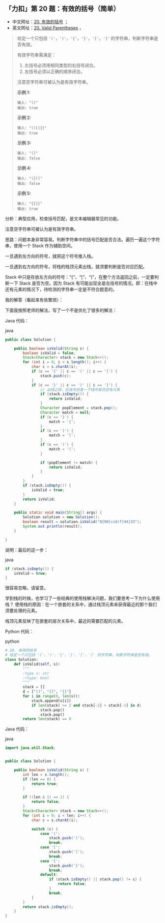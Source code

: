 ## 「力扣」第 20 题：有效的括号（简单）

- 中文网址：[20. 有效的括号](https://leetcode-cn.com/problems/valid-parentheses/description/) ；
- 英文网址：[20. Valid Parentheses](https://leetcode.com/problems/valid-parentheses/description/) ，

> 给定一个只包括 `'('`，`')'`，`'{'`，`'}'`，`'['`，`']'` 的字符串，判断字符串是否有效。
>
> 有效字符串需满足：
>
> 1. 左括号必须用相同类型的右括号闭合。
> 2. 左括号必须以正确的顺序闭合。
>
> 注意空字符串可被认为是有效字符串。
>
> **示例 1:**
>
> ```
> 输入: "()"
> 输出: true
> ```
>
> **示例 2:**
>
> ```
> 输入: "()[]{}"
> 输出: true
> ```
>
> **示例 3:**
>
> ```
> 输入: "(]"
> 输出: false
> ```
>
> **示例 4:**
>
> ```
> 输入: "([)]"
> 输出: false
> ```
>
> **示例 5:**
>
> ```
> 输入: "{[]}"
> 输出: true
> ```

分析：典型应用，检查括号匹配，是文本编辑器常见的功能。

注意空字符串可被认为是有效字符串。

思路：问题本身非常容易。判断字符串中的括号匹配是否合法。遍历一遍这个字符串，使用一个 Stack 作为辅助空间。

一旦遇到左方向的符号，就把这个符号推入栈。

一旦遇到右方向的符号，将栈的栈顶元素出栈，就须要判断是否对应匹配。

Stack 中只是存放左方向的符号：“{”、“[”、“(”，在整个方法返回之前，一定要判断一下 Stack 是否为空。因为 Stack 有可能出现全是左括号的情况。即：在栈中还有元素的情况下，待检测的字符串一定是不符合题意的。

我的解答（看起来有些繁琐）：

下面我按照老师的解法，写了一个不是优化了很多的解法：

Java 代码：

java

```java
public class Solution {

    public boolean isValid(String s) {
        boolean isValid = false;
        Stack<Character> stack = new Stack<>();
        for (int i = 0; i < s.length(); i++) {
            char c = s.charAt(i);
            if (c == '{' || c == '(' || c == '[') {
                stack.push(c);
            }
            if (c == '}' || c == ')' || c == ']') {
                // 出栈之前，应该先检查一下栈中是否还有元素
                if (stack.isEmpty()) {
                    return isValid;
                }
                Character popElement = stack.pop();
                Character match = null;
                if (c == '}') {
                    match = '{';
                }
                if (c == ']') {
                    match = '[';
                }
                if (c == ')') {
                    match = '(';
                }

                if (popElement != match) {
                    return isValid;
                }
            }
        }
        if (stack.isEmpty()) {
            isValid = true;
        }
        return isValid;
    }

    public static void main(String[] args) {
        Solution solution = new Solution();
        boolean result = solution.isValid("8{90[s(d)f]44}33");
        System.out.println(result);
    }

}
```

说明：最后的这一步：





java

```java
if (stack.isEmpty()) {
    isValid = true;
}
```

很容易忽略，请留意。

学到栈的时候，也学习了一些经典的使用栈解决问题，我们要思考一下为什么使用栈？
使用栈的原因：在一个嵌套的关系中，通过栈顶元素来获得最近的那个我们须要处理的元素。

栈顶元素反映了在嵌套的层次关系中，最近的需要匹配的元素。

Python 代码：

python

```python
# 20. 有效的括号
# 给定一个只包括 '('，')'，'{'，'}'，'['，']' 的字符串，判断字符串是否有效。
class Solution:
    def isValid(self, s):
        """
        :type s: str
        :rtype: bool
        """
        stack = []
        d = ["()", "[]", "{}"]
        for i in range(0, len(s)):
            stack.append(s[i])
            if len(stack) >= 2 and stack[-2] + stack[-1] in d:
                stack.pop()
                stack.pop()
        return len(stack) == 0
```

Java 代码：

java

```java
import java.util.Stack;


public class Solution {

    public boolean isValid(String s) {
        int len = s.length();
        if (len == 0) {
            return true;
        }

        if ((len & 1) == 1) {
            return false;
        }
        Stack<Character> stack = new Stack<>();
        for (int i = 0; i < len; i++) {
            char c = s.charAt(i);

            switch (c) {
                case '(':
                    stack.push(')');
                    break;
                case '[':
                    stack.push(']');
                    break;
                case '{':
                    stack.push('}');
                    break;
                default:
                    if (stack.isEmpty() || stack.pop() != c) {
                        return false;
                    }
                    break;
            }
        }
        return stack.isEmpty();
    }
}
```